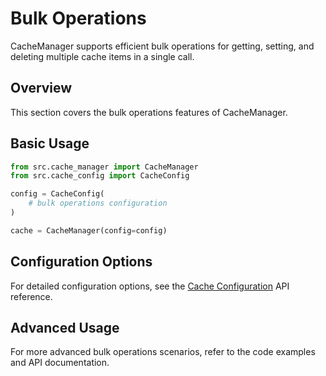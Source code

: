# Bulk Operations

CacheManager supports efficient bulk operations for getting, setting, and deleting multiple cache items in a single call.

## Overview

This section covers the bulk operations features of CacheManager.

## Basic Usage

```python
from src.cache_manager import CacheManager
from src.cache_config import CacheConfig

config = CacheConfig(
    # bulk operations configuration
)

cache = CacheManager(config=config)
```

## Configuration Options

For detailed configuration options, see the [Cache Configuration](../api/cache_config.md) API reference.

## Advanced Usage

For more advanced bulk operations scenarios, refer to the code examples and API documentation.
